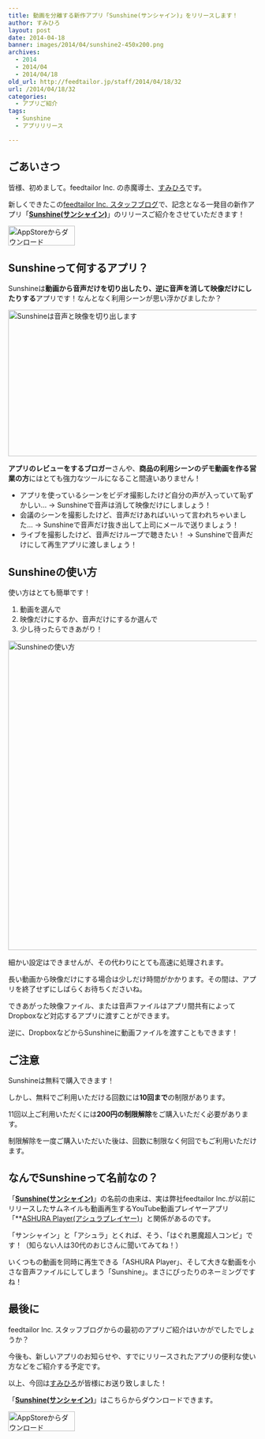 ```yaml
---
title: 動画を分離する新作アプリ「Sunshine(サンシャイン)」をリリースします！
author: すみひろ
layout: post
date: 2014-04-18
banner: images/2014/04/sunshine2-450x200.png
archives:
  - 2014
  - 2014/04
  - 2014/04/18
old_url: http://feedtailor.jp/staff/2014/04/18/32
url: /2014/04/18/32
categories:
  - アプリご紹介
tags:
  - Sunshine
  - アプリリリース

---
```

## ごあいさつ

皆様、初めまして。feedtailor Inc. の赤魔導士、[すみひろ](http://twitter.com/sumihiro)です。
  
新しくできたこの[feedtailor Inc. スタッフブログ](/)で、記念となる一発目の新作アプリ「**[Sunshine(サンシャイン)](https://itunes.apple.com/us/app/sunshine-the-stream-splitter/id826301053?l=ja&ls=1&mt=8)**」のリリースご紹介をさせていただきます！

[<img src="/images/2014/04/Download_on_the_App_Store_Badge_JP_135x40_1004.png" alt="AppStoreからダウンロード" width="135" height="40" class="alignnone size-full wp-image-58" />](https://itunes.apple.com/us/app/sunshine-the-stream-splitter/id826301053?l=ja&ls=1&mt=8)

## Sunshineって何するアプリ？

Sunshineは**動画から音声だけを切り出したり、逆に音声を消して映像だけにしたりする**アプリです！なんとなく利用シーンが思い浮かびましたか？

<img src="/images/2014/04/skitch.png" alt="Sunshineは音声と映像を切り出します" width="540" height="296" class="alignnone size-full wp-image-47" />

**アプリのレビューをするブロガー**さんや、**商品の利用シーンのデモ動画を作る営業の方**にはとても強力なツールになること間違いありません！

  * アプリを使っているシーンをビデオ撮影したけど自分の声が入っていて恥ずかしい… → Sunshineで音声は消して映像だけにしましょう！
  * 会議のシーンを撮影したけど、音声だけあればいいって言われちゃいました… → Sunshineで音声だけ抜き出して上司にメールで送りましょう！
  * ライブを撮影したけど、音声だけループで聴きたい！ → Sunshineで音声だけにして再生アプリに渡しましょう！

## Sunshineの使い方

使い方はとても簡単です！

  1. 動画を選んで
  2. 映像だけにするか、音声だけにするか選んで
  3. 少し待ったらできあがり！

<img src="/images/2014/04/skitch1.png" alt="Sunshineの使い方" width="540" height="626" class="alignnone size-full wp-image-52" />

細かい設定はできませんが、その代わりにとても高速に処理されます。
  
長い動画から映像だけにする場合は少しだけ時間がかかります。その間は、アプリを終了せずにしばらくお待ちくださいね。

できあがった映像ファイル、または音声ファイルはアプリ間共有によってDropboxなど対応するアプリに渡すことができます。
  
逆に、DropboxなどからSunshineに動画ファイルを渡すこともできます！

## ご注意

Sunshineは無料で購入できます！
  
しかし、無料でご利用いただける回数には**10回まで**の制限があります。
  
11回以上ご利用いただくには**200円の制限解除**をご購入いただく必要があります。
  
制限解除を一度ご購入いただいた後は、回数に制限なく何回でもご利用いただけます。

## なんでSunshineって名前なの？

「**[Sunshine(サンシャイン)](https://itunes.apple.com/us/app/sunshine-the-stream-splitter/id826301053?l=ja&ls=1&mt=8)**」の名前の由来は、実は弊社feedtailor Inc.が以前にリリースしたサムネイルも動画再生するYouTube動画プレイヤーアプリ「**[ASHURA Player(アシュラプレイヤー)</strong>](https://itunes.apple.com/jp/app/ashura-player-samuneirumo/id575096078?mt=8)」と関係があるのです。</p> 

「サンシャイン」と「アシュラ」とくれば、そう、「はぐれ悪魔超人コンビ」です！（知らない人は30代のおじさんに聞いてみてね！）
  
いくつもの動画を同時に再生できる「ASHURA Player」、そして大きな動画を小さな音声ファイルにしてしまう「Sunshine」。まさにぴったりのネーミングですね！

## 最後に

feedtailor Inc. スタッフブログからの最初のアプリご紹介はいかがでしたでしょうか？
  
今後も、新しいアプリのお知らせや、すでにリリースされたアプリの便利な使い方などをご紹介する予定です。

以上、今回は[すみひろ](http://twitter.com/sumihiro)が皆様にお送り致しました！

「**[Sunshine(サンシャイン)](https://itunes.apple.com/us/app/sunshine-the-stream-splitter/id826301053?l=ja&ls=1&mt=8)**」はこちらからダウンロードできます。
  
[<img src="/images/2014/04/Download_on_the_App_Store_Badge_JP_135x40_1004.png" alt="AppStoreからダウンロード" width="135" height="40" class="alignnone size-full wp-image-58" />](https://itunes.apple.com/us/app/sunshine-the-stream-splitter/id826301053?l=ja&ls=1&mt=8)